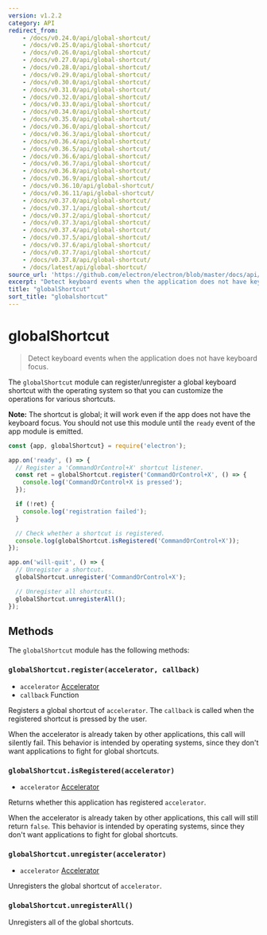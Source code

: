 ```yaml
---
version: v1.2.2
category: API
redirect_from:
    - /docs/v0.24.0/api/global-shortcut/
    - /docs/v0.25.0/api/global-shortcut/
    - /docs/v0.26.0/api/global-shortcut/
    - /docs/v0.27.0/api/global-shortcut/
    - /docs/v0.28.0/api/global-shortcut/
    - /docs/v0.29.0/api/global-shortcut/
    - /docs/v0.30.0/api/global-shortcut/
    - /docs/v0.31.0/api/global-shortcut/
    - /docs/v0.32.0/api/global-shortcut/
    - /docs/v0.33.0/api/global-shortcut/
    - /docs/v0.34.0/api/global-shortcut/
    - /docs/v0.35.0/api/global-shortcut/
    - /docs/v0.36.0/api/global-shortcut/
    - /docs/v0.36.3/api/global-shortcut/
    - /docs/v0.36.4/api/global-shortcut/
    - /docs/v0.36.5/api/global-shortcut/
    - /docs/v0.36.6/api/global-shortcut/
    - /docs/v0.36.7/api/global-shortcut/
    - /docs/v0.36.8/api/global-shortcut/
    - /docs/v0.36.9/api/global-shortcut/
    - /docs/v0.36.10/api/global-shortcut/
    - /docs/v0.36.11/api/global-shortcut/
    - /docs/v0.37.0/api/global-shortcut/
    - /docs/v0.37.1/api/global-shortcut/
    - /docs/v0.37.2/api/global-shortcut/
    - /docs/v0.37.3/api/global-shortcut/
    - /docs/v0.37.4/api/global-shortcut/
    - /docs/v0.37.5/api/global-shortcut/
    - /docs/v0.37.6/api/global-shortcut/
    - /docs/v0.37.7/api/global-shortcut/
    - /docs/v0.37.8/api/global-shortcut/
    - /docs/latest/api/global-shortcut/
source_url: 'https://github.com/electron/electron/blob/master/docs/api/global-shortcut.md'
excerpt: "Detect keyboard events when the application does not have keyboard focus."
title: "globalShortcut"
sort_title: "globalshortcut"
---
```


# globalShortcut

> Detect keyboard events when the application does not have keyboard focus.

The `globalShortcut` module can register/unregister a global keyboard shortcut
with the operating system so that you can customize the operations for various
shortcuts.

**Note:** The shortcut is global; it will work even if the app does
not have the keyboard focus. You should not use this module until the `ready`
event of the app module is emitted.

```javascript
const {app, globalShortcut} = require('electron');

app.on('ready', () => {
  // Register a 'CommandOrControl+X' shortcut listener.
  const ret = globalShortcut.register('CommandOrControl+X', () => {
    console.log('CommandOrControl+X is pressed');
  });

  if (!ret) {
    console.log('registration failed');
  }

  // Check whether a shortcut is registered.
  console.log(globalShortcut.isRegistered('CommandOrControl+X'));
});

app.on('will-quit', () => {
  // Unregister a shortcut.
  globalShortcut.unregister('CommandOrControl+X');

  // Unregister all shortcuts.
  globalShortcut.unregisterAll();
});
```

## Methods

The `globalShortcut` module has the following methods:

### `globalShortcut.register(accelerator, callback)`

* `accelerator` [Accelerator](http://electron.atom.io/docs/api/accelerator)
* `callback` Function

Registers a global shortcut of `accelerator`. The `callback` is called when
the registered shortcut is pressed by the user.

When the accelerator is already taken by other applications, this call will
silently fail. This behavior is intended by operating systems, since they don't
want applications to fight for global shortcuts.

### `globalShortcut.isRegistered(accelerator)`

* `accelerator` [Accelerator](http://electron.atom.io/docs/api/accelerator)

Returns whether this application has registered `accelerator`.

When the accelerator is already taken by other applications, this call will
still return `false`. This behavior is intended by operating systems, since they
don't want applications to fight for global shortcuts.

### `globalShortcut.unregister(accelerator)`

* `accelerator` [Accelerator](http://electron.atom.io/docs/api/accelerator)

Unregisters the global shortcut of `accelerator`.

### `globalShortcut.unregisterAll()`

Unregisters all of the global shortcuts.

